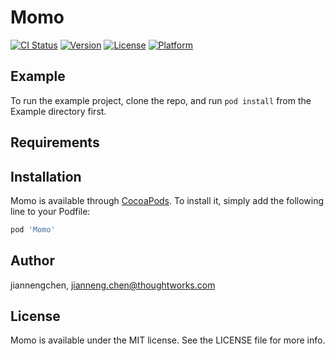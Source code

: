 # Momo

[![CI Status](https://img.shields.io/travis/jiannengchen/Momo.svg?style=flat)](https://travis-ci.org/jiannengchen/Momo)
[![Version](https://img.shields.io/cocoapods/v/Momo.svg?style=flat)](https://cocoapods.org/pods/Momo)
[![License](https://img.shields.io/cocoapods/l/Momo.svg?style=flat)](https://cocoapods.org/pods/Momo)
[![Platform](https://img.shields.io/cocoapods/p/Momo.svg?style=flat)](https://cocoapods.org/pods/Momo)

## Example

To run the example project, clone the repo, and run `pod install` from the Example directory first.

## Requirements

## Installation

Momo is available through [CocoaPods](https://cocoapods.org). To install
it, simply add the following line to your Podfile:

```ruby
pod 'Momo'
```

## Author

jiannengchen, jianneng.chen@thoughtworks.com

## License

Momo is available under the MIT license. See the LICENSE file for more info.

